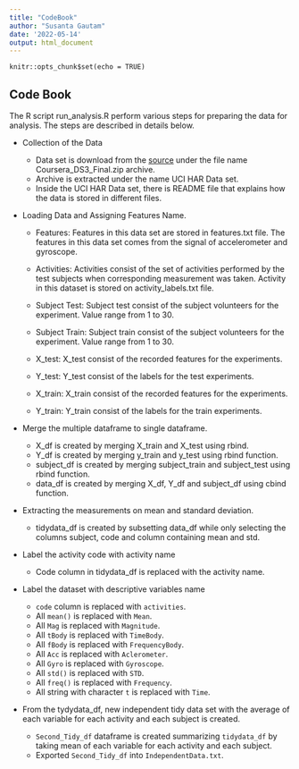 ```yaml
---
title: "CodeBook"
author: "Susanta Gautam"
date: '2022-05-14'
output: html_document
---
```


```{r setup, include=FALSE}
knitr::opts_chunk$set(echo = TRUE)
```

## Code Book

The R script run_analysis.R perform various steps for preparing the data for analysis. The steps are described in details below.

- Collection of the Data

    -   Data set is download from the [source](!https://d396qusza40orc.cloudfront.net/getdata%2Fprojectfiles%2FUCI%20HAR%20Dataset.zip) under the file name Coursera_DS3_Final.zip archive.
    -   Archive is extracted under the name UCI HAR Data set.
    -   Inside the UCI HAR Data set, there is README file that explains how the data is stored in different files.

- Loading Data and Assigning Features Name.

  - Features: Features in this data set are stored in features.txt file. The features in this data set comes from the signal of accelerometer and gyroscope.
    
  - Activities: Activities consist of the set of activities performed by the test subjects when corresponding measurement was taken. Activity in this dataset is stored on activity_labels.txt file.
    
  - Subject Test: Subject test consist of the subject volunteers for the experiment. Value range from 1 to 30.
    
  - Subject Train: Subject train consist of the subject volunteers for the experiment. Value range from 1 to 30.

  - X_test: X_test consist of the recorded features for the experiments.

  - Y_test: Y_test consist of the labels for the test experiments.

  - X_train: X_train consist of the recorded features for the experiments.

  - Y_train: Y_train consist of the labels for the train experiments.

    
- Merge the multiple dataframe to single dataframe.
  
  - X_df is created by merging X_train and X_test using rbind.
  - Y_df is created by merging y_train and y_test using rbind function.
  - subject_df is created by merging subject_train and subject_test using rbind function.
  - data_df is created by merging X_df, Y_df and subject_df using cbind function.
    
- Extracting the measurements on mean and standard deviation.
  - tidydata_df is created by subsetting data_df while only selecting the columns subject, code and column containing mean and std.
  
- Label the activity code with activity name
  - Code column in tidydata_df is replaced with the activity name.
  
- Label the dataset with descriptive variables name
  - `code` column is replaced with `activities`.
  - All `mean()` is replaced with `Mean`.
  - All `Mag` is replaced with `Magnitude`.
  - All `tBody` is replaced with `TimeBody`.
  - All `fBody` is replaced with `FrequencyBody`.
  - All `Acc` is replaced with `Aclerometer`.
  - All `Gyro` is replaced with `Gyroscope`.
  - All `std()` is replaced with `STD`.
  - All `freq()` is replaced with `Frequency`.
  - All string with character `t` is replaced with `Time`.

- From the tydydata_df, new independent tidy data set with the average of each variable for each activity and each subject is created.
  - `Second_Tidy_df` dataframe is created summarizing `tidydata_df` by taking mean of each variable for each activity and each subject.
  - Exported `Second_Tidy_df` into `IndependentData.txt`.
    